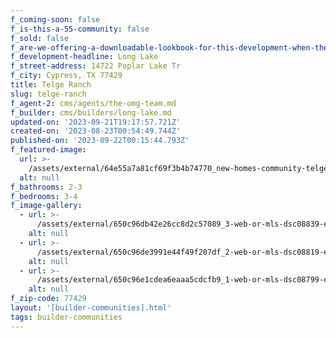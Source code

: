 ```yaml
---
f_coming-soon: false
f_is-this-a-55-community: false
f_sold: false
f_are-we-offering-a-downloadable-lookbook-for-this-development-when-they-submit-their-contact-info: false
f_development-headline: Long Lake
f_street-address: 14722 Poplar Lake Tr
f_city: Cypress, TX 77429
title: Telge Ranch
slug: telge-ranch
f_agent-2: cms/agents/the-omg-team.md
f_builder: cms/builders/long-lake.md
updated-on: '2023-09-21T19:17:57.721Z'
created-on: '2023-08-23T00:54:49.744Z'
published-on: '2023-09-22T00:15:44.793Z'
f_featured-image:
  url: >-
    /assets/external/64e55a7a81cf69f3b4b74770_new-homes-community-telge-ranch.webp
  alt: null
f_bathrooms: 2-3
f_bedrooms: 3-4
f_image-gallery:
  - url: >-
      /assets/external/650c96db42e26cc8d2c57089_3-web-or-mls-dsc08839-edit201.jpg
    alt: null
  - url: >-
      /assets/external/650c96de3991e44f49f207df_2-web-or-mls-dsc08819-edit201.jpg
    alt: null
  - url: >-
      /assets/external/650c96e1cdea6eaaa5cdcfb9_1-web-or-mls-dsc08799-edit201.jpg
    alt: null
f_zip-code: 77429
layout: '[builder-communities].html'
tags: builder-communities
---
```



